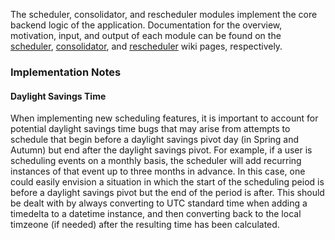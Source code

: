 The scheduler, consolidator, and rescheduler modules implement the core backend logic of the application. Documentation for the overview, motivation, input, and output of each module can be found on the [scheduler](https://github.com/StanfordCS194/CozyCo/wiki/Scheduler), [consolidator](https://github.com/StanfordCS194/CozyCo/wiki/Consolidator), and [rescheduler](https://github.com/StanfordCS194/CozyCo/wiki/Rescheduler) wiki pages, respectively.

### Implementation Notes

#### Daylight Savings Time
When implementing new scheduling features, it is important to account for potential daylight savings time bugs that may arise from attempts to schedule that begin before a daylight savings pivot day (in Spring and Autumn) but end after the daylight savings pivot. For example, if a user is scheduling events on a monthly basis, the scheduler will add recurring instances of that event up to three months in advance. In this case, one could easily envision a situation in which the start of the scheduling peiod is before a daylight savings pivot but the end of the period is after. This should be dealt with by always converting to UTC standard time when adding a timedelta to a datetime instance, and then converting back to the local timzeone (if needed) after the resulting time has been calculated.
